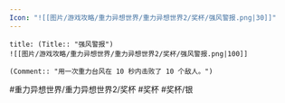 ```yaml
---
Icon: "![[图片/游戏攻略/重力异想世界/重力异想世界2/奖杯/强风警报.png|30]]"
---
```

```ad-common-silver-trophy
title: (Title:: "强风警报")
![[图片/游戏攻略/重力异想世界/重力异想世界2/奖杯/强风警报.png|100]]

(Comment:: "用一次重力台风在 10 秒内击败了 10 个敌人。")
```

#重力异想世界/重力异想世界2/奖杯 #奖杯 #奖杯/银

